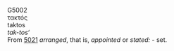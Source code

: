 <body>
  <p>G5002<br>  τακτός  <br> taktos  <br><i>tak-tos‘ </i><br>From <a href="g5021.htm">5021</a>  <i>arranged</i>, that is, <i>appointed</i> or <i>stated:</i> - set.<br></p>
 </body>